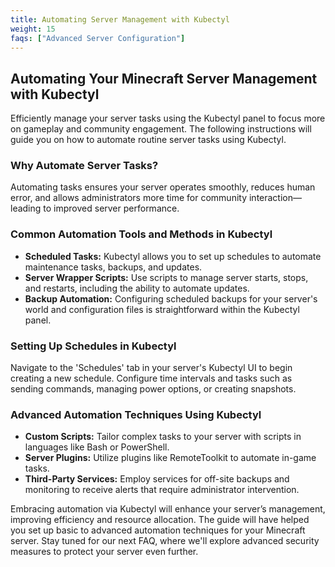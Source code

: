 ```yaml
---
title: Automating Server Management with Kubectyl
weight: 15
faqs: ["Advanced Server Configuration"]
---
```


## Automating Your Minecraft Server Management with Kubectyl

Efficiently manage your server tasks using the Kubectyl panel to focus more on gameplay and community engagement. The following instructions will guide you on how to automate routine server tasks using Kubectyl.

### Why Automate Server Tasks?

Automating tasks ensures your server operates smoothly, reduces human error, and allows administrators more time for community interaction—leading to improved server performance.

### Common Automation Tools and Methods in Kubectyl

- **Scheduled Tasks:** Kubectyl allows you to set up schedules to automate maintenance tasks, backups, and updates.
- **Server Wrapper Scripts:** Use scripts to manage server starts, stops, and restarts, including the ability to automate updates.
- **Backup Automation:** Configuring scheduled backups for your server's world and configuration files is straightforward within the Kubectyl panel.

### Setting Up Schedules in Kubectyl

Navigate to the 'Schedules' tab in your server's Kubectyl UI to begin creating a new schedule. Configure time intervals and tasks such as sending commands, managing power options, or creating snapshots.

### Advanced Automation Techniques Using Kubectyl

- **Custom Scripts:** Tailor complex tasks to your server with scripts in languages like Bash or PowerShell.
- **Server Plugins:** Utilize plugins like RemoteToolkit to automate in-game tasks.
- **Third-Party Services:** Employ services for off-site backups and monitoring to receive alerts that require administrator intervention.

Embracing automation via Kubectyl will enhance your server’s management, improving efficiency and resource allocation. The guide will have helped you set up basic to advanced automation techniques for your Minecraft server. Stay tuned for our next FAQ, where we'll explore advanced security measures to protect your server even further.